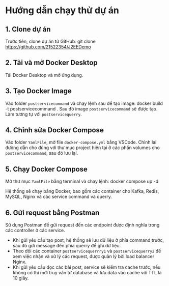 # Hướng dẫn chạy thử dự án

## 1. Clone dự án
Trước tiên, clone dự án từ GitHub:
git clone https://github.com/21522354/J2EEDemo

## 2. Tải và mở Docker Desktop
Tải Docker Desktop và mở ứng dụng.

## 3. Tạo Docker Image
Vào folder `postservicecommand` và chạy lệnh sau để tạo image:
docker build -t postservicecommand .
Sau đó image `postservicecommand` sẽ được tạo. Làm tương tự với `postservicequerry`.

## 4. Chỉnh sửa Docker Compose
Vào folder `YamlFile`, mở file `docker-compose.yml` bằng VSCode. Chỉnh lại đường dẫn cho đúng với thư mục project hiện tại ở các phần volumes cho `postservicecommand`, sau đó lưu lại.

## 5. Chạy Docker Compose
Mở thư mục `YamlFile` bằng terminal và chạy lệnh:
docker compose up -d

Hệ thống sẽ chạy bằng Docker, bao gồm các container cho Kafka, Redis, MySQL, Nginx và các service command và querry.

## 6. Gửi request bằng Postman
Sử dụng Postman để gửi request đến các endpoint được định nghĩa trong các controller ở các service.

- Khi gửi yêu cầu tạo post, hệ thống sẽ lưu dữ liệu ở phía command trước, sau đó gửi message đến phía querry để ghi dữ liệu.
- Theo dõi các container `postservicequerrry1` và `postservicequerry2` để xem việc nhận và xử lý các request, được quản lý bởi load balancer Nginx.
- Khi gửi yêu cầu đọc các bài post, service sẽ kiểm tra cache trước, nếu không có thì mới truy vấn từ database và lưu data vào cache với TTL là 10 giây.
